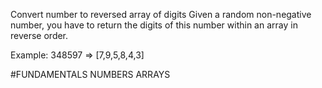 Convert number to reversed array of digits
Given a random non-negative number, you have to return the digits of this number within an array in reverse order.

Example:
348597 => [7,9,5,8,4,3]

#FUNDAMENTALS NUMBERS ARRAYS
